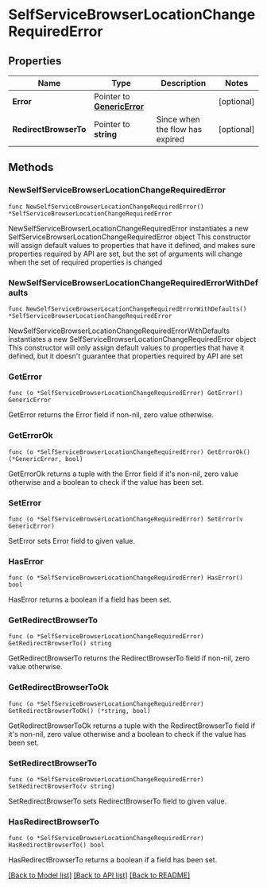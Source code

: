 # SelfServiceBrowserLocationChangeRequiredError

## Properties

Name | Type | Description | Notes
------------ | ------------- | ------------- | -------------
**Error** | Pointer to [**GenericError**](GenericError.md) |  | [optional] 
**RedirectBrowserTo** | Pointer to **string** | Since when the flow has expired | [optional] 

## Methods

### NewSelfServiceBrowserLocationChangeRequiredError

`func NewSelfServiceBrowserLocationChangeRequiredError() *SelfServiceBrowserLocationChangeRequiredError`

NewSelfServiceBrowserLocationChangeRequiredError instantiates a new SelfServiceBrowserLocationChangeRequiredError object
This constructor will assign default values to properties that have it defined,
and makes sure properties required by API are set, but the set of arguments
will change when the set of required properties is changed

### NewSelfServiceBrowserLocationChangeRequiredErrorWithDefaults

`func NewSelfServiceBrowserLocationChangeRequiredErrorWithDefaults() *SelfServiceBrowserLocationChangeRequiredError`

NewSelfServiceBrowserLocationChangeRequiredErrorWithDefaults instantiates a new SelfServiceBrowserLocationChangeRequiredError object
This constructor will only assign default values to properties that have it defined,
but it doesn't guarantee that properties required by API are set

### GetError

`func (o *SelfServiceBrowserLocationChangeRequiredError) GetError() GenericError`

GetError returns the Error field if non-nil, zero value otherwise.

### GetErrorOk

`func (o *SelfServiceBrowserLocationChangeRequiredError) GetErrorOk() (*GenericError, bool)`

GetErrorOk returns a tuple with the Error field if it's non-nil, zero value otherwise
and a boolean to check if the value has been set.

### SetError

`func (o *SelfServiceBrowserLocationChangeRequiredError) SetError(v GenericError)`

SetError sets Error field to given value.

### HasError

`func (o *SelfServiceBrowserLocationChangeRequiredError) HasError() bool`

HasError returns a boolean if a field has been set.

### GetRedirectBrowserTo

`func (o *SelfServiceBrowserLocationChangeRequiredError) GetRedirectBrowserTo() string`

GetRedirectBrowserTo returns the RedirectBrowserTo field if non-nil, zero value otherwise.

### GetRedirectBrowserToOk

`func (o *SelfServiceBrowserLocationChangeRequiredError) GetRedirectBrowserToOk() (*string, bool)`

GetRedirectBrowserToOk returns a tuple with the RedirectBrowserTo field if it's non-nil, zero value otherwise
and a boolean to check if the value has been set.

### SetRedirectBrowserTo

`func (o *SelfServiceBrowserLocationChangeRequiredError) SetRedirectBrowserTo(v string)`

SetRedirectBrowserTo sets RedirectBrowserTo field to given value.

### HasRedirectBrowserTo

`func (o *SelfServiceBrowserLocationChangeRequiredError) HasRedirectBrowserTo() bool`

HasRedirectBrowserTo returns a boolean if a field has been set.


[[Back to Model list]](../README.md#documentation-for-models) [[Back to API list]](../README.md#documentation-for-api-endpoints) [[Back to README]](../README.md)


